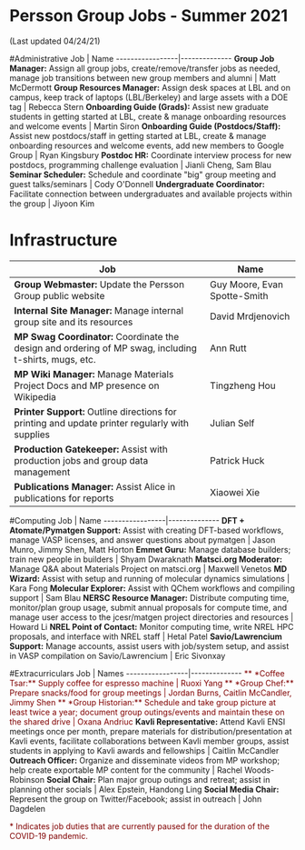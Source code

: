 # Persson Group Jobs - Summer 2021
(Last updated 04/24/21)

#Administrative
Job | Name
-----------------|--------------
**Group Job Manager:** Assign all group jobs, create/remove/transfer jobs as needed, manage job transitions between new group members and alumni | Matt McDermott
**Group Resources Manager:** Assign desk spaces at LBL and on campus, keep track of laptops (LBL/Berkeley) and large assets with a DOE tag | Rebecca Stern
**Onboarding Guide (Grads):** Assist new graduate students in getting started at LBL, create & manage onboarding resources and welcome events | Martin Siron
**Onboarding Guide (Postdocs/Staff):** Assist new postdocs/staff in getting started at LBL, create & manage onboarding resources and welcome events, add new members to Google Group | Ryan Kingsbury
**Postdoc HR:** Coordinate interview process for new postdocs, programming challenge evaluation | Jianli Cheng, Sam Blau
**Seminar Scheduler:** Schedule and coordinate "big" group meeting and guest talks/seminars | Cody O'Donnell
**Undergraduate Coordinator:** Facilitate connection between undergraduates and available projects within the group | Jiyoon Kim

# Infrastructure
Job | Name
-----------------|--------------
**Group Webmaster:** Update the Persson Group public website | Guy Moore, Evan Spotte-Smith
**Internal Site Manager:** Manage internal group site and its resources| David Mrdjenovich
**MP Swag Coordinator:** Coordinate the design and ordering of MP swag, including t-shirts, mugs, etc. | Ann Rutt
**MP Wiki Manager:** Manage Materials Project Docs and MP presence on Wikipedia | Tingzheng Hou
**Printer Support:** Outline directions for printing and update printer regularly with supplies | Julian Self 
**Production Gatekeeper:** Assist with production jobs and group data management | Patrick Huck
**Publications Manager:** Assist Alice in publications for reports | Xiaowei Xie

#Computing
Job | Name
-----------------|--------------
**DFT + Atomate/Pymatgen Support:** Assist with creating DFT-based workflows, manage VASP licenses, and answer questions about pymatgen | Jason Munro, Jimmy Shen, Matt Horton
**Emmet Guru:** Manage database builders; train new people in builders | Shyam Dwaraknath
**Matsci.org Moderator:** Manage Q&A about Materials Project on matsci.org | Maxwell Venetos
**MD Wizard:** Assist with setup and running of molecular dynamics simulations | Kara Fong
**Molecular Explorer:** Assist with QChem workflows and compiling support | Sam Blau
**NERSC Resource Manager:** Distribute computing time, monitor/plan group usage, submit annual proposals for compute time, and manage user access to the jcesr/matgen project directories and resources | Howard Li
**NREL Point of Contact:** Monitor computing time, write NREL HPC proposals, and interface with NREL staff | Hetal Patel
**Savio/Lawrencium Support:** Manage accounts, assist users with job/system setup, and assist in VASP compilation on Savio/Lawrencium | Eric Sivonxay

#Extracurriculars
Job | Names
-----------------|--------------
<span style="color:maroon">** \*Coffee Tsar:** Supply coffee for espresso machine | Ruoxi Yang </span>
<span style="color:maroon">** \*Group Chef:** Prepare snacks/food for group meetings | Jordan Burns, Caitlin McCandler, Jimmy Shen </span>
<span style="color:maroon">** \*Group Historian:** Schedule and take group picture at least twice a year; document group outings/events and maintain these on the shared drive | Oxana Andriuc </span>
**Kavli Representative:** Attend Kavli ENSI meetings once per month, prepare materials for distribution/presentation at Kavli events, facilitate collaborations between Kavli member groups, assist students in applying to Kavli awards and fellowships | Caitlin McCandler
**Outreach Officer:** Organize and disseminate videos from MP workshop; help create exportable MP content for the community | Rachel Woods-Robinson
**Social Chair:** Plan major group outings and retreat; assist in planning other socials | Alex Epstein, Handong Ling
**Social Media Chair:** Represent the group on Twitter/Facebook; assist in outreach | John Dagdelen

<span style="color:#800000"> \* Indicates job duties that are currently paused for 
the duration of the COVID-19 pandemic. </span>